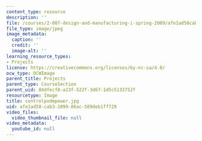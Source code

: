 ```yaml
---
content_type: resource
description: ''
file: /courses/2-007-design-and-manufacturing-i-spring-2009/afe1ad58cab3109986ac589deb1ff729_controlpodmpower.jpg
file_type: image/jpeg
image_metadata:
  caption: ''
  credit: ''
  image-alt: ''
learning_resource_types:
- Projects
license: https://creativecommons.org/licenses/by-nc-sa/4.0/
ocw_type: OCWImage
parent_title: Projects
parent_type: CourseSection
parent_uid: 84dfecf8-a23f-522f-3d67-1d5c5133752f
resourcetype: Image
title: controlpodmpower.jpg
uid: afe1ad58-cab3-1099-86ac-589deb1ff729
video_files:
  video_thumbnail_file: null
video_metadata:
  youtube_id: null
---
```

